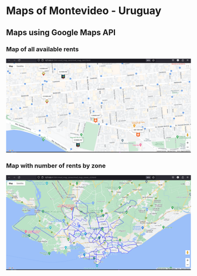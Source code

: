 # Maps of Montevideo - Uruguay

## Maps using Google Maps API

### Map of all available rents
![Mvd - Map of all available rents](/assets/mvd_map_rent_demo.png)

### Map with number of rents by zone

![Mvd - Map with number of rents by zone](/assets/mvd_map_zones_demo.png)
